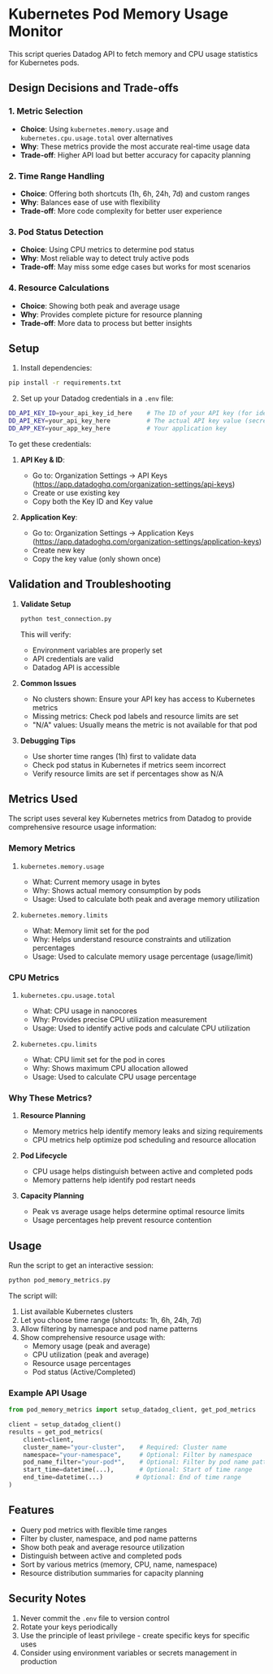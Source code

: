 # Kubernetes Pod Memory Usage Monitor

This script queries Datadog API to fetch memory and CPU usage statistics for Kubernetes pods.

## Design Decisions and Trade-offs

### 1. Metric Selection
- **Choice**: Using `kubernetes.memory.usage` and `kubernetes.cpu.usage.total` over alternatives
- **Why**: These metrics provide the most accurate real-time usage data
- **Trade-off**: Higher API load but better accuracy for capacity planning

### 2. Time Range Handling
- **Choice**: Offering both shortcuts (1h, 6h, 24h, 7d) and custom ranges
- **Why**: Balances ease of use with flexibility
- **Trade-off**: More code complexity for better user experience

### 3. Pod Status Detection
- **Choice**: Using CPU metrics to determine pod status
- **Why**: Most reliable way to detect truly active pods
- **Trade-off**: May miss some edge cases but works for most scenarios

### 4. Resource Calculations
- **Choice**: Showing both peak and average usage
- **Why**: Provides complete picture for resource planning
- **Trade-off**: More data to process but better insights

## Setup

1. Install dependencies:
```bash
pip install -r requirements.txt
```

2. Set up your Datadog credentials in a `.env` file:
```bash
DD_API_KEY_ID=your_api_key_id_here    # The ID of your API key (for identification)
DD_API_KEY=your_api_key_here          # The actual API key value (secret)
DD_APP_KEY=your_app_key_here          # Your application key
```

To get these credentials:
1. **API Key & ID**: 
   - Go to: Organization Settings → API Keys (https://app.datadoghq.com/organization-settings/api-keys)
   - Create or use existing key
   - Copy both the Key ID and Key value

2. **Application Key**:
   - Go to: Organization Settings → Application Keys (https://app.datadoghq.com/organization-settings/application-keys)
   - Create new key
   - Copy the key value (only shown once)

## Validation and Troubleshooting

1. **Validate Setup**
   ```bash
   python test_connection.py
   ```
   This will verify:
   - Environment variables are properly set
   - API credentials are valid
   - Datadog API is accessible

2. **Common Issues**
   - No clusters shown: Ensure your API key has access to Kubernetes metrics
   - Missing metrics: Check pod labels and resource limits are set
   - "N/A" values: Usually means the metric is not available for that pod

3. **Debugging Tips**
   - Use shorter time ranges (1h) first to validate data
   - Check pod status in Kubernetes if metrics seem incorrect
   - Verify resource limits are set if percentages show as N/A

## Metrics Used

The script uses several key Kubernetes metrics from Datadog to provide comprehensive resource usage information:

### Memory Metrics
1. `kubernetes.memory.usage`
   - What: Current memory usage in bytes
   - Why: Shows actual memory consumption by pods
   - Usage: Used to calculate both peak and average memory utilization

2. `kubernetes.memory.limits`
   - What: Memory limit set for the pod
   - Why: Helps understand resource constraints and utilization percentages
   - Usage: Used to calculate memory usage percentage (usage/limit)

### CPU Metrics
1. `kubernetes.cpu.usage.total`
   - What: CPU usage in nanocores
   - Why: Provides precise CPU utilization measurement
   - Usage: Used to identify active pods and calculate CPU utilization

2. `kubernetes.cpu.limits`
   - What: CPU limit set for the pod in cores
   - Why: Shows maximum CPU allocation allowed
   - Usage: Used to calculate CPU usage percentage

### Why These Metrics?
1. **Resource Planning**
   - Memory metrics help identify memory leaks and sizing requirements
   - CPU metrics help optimize pod scheduling and resource allocation

2. **Pod Lifecycle**
   - CPU usage helps distinguish between active and completed pods
   - Memory patterns help identify pod restart needs

3. **Capacity Planning**
   - Peak vs average usage helps determine optimal resource limits
   - Usage percentages help prevent resource contention

## Usage

Run the script to get an interactive session:
```bash
python pod_memory_metrics.py
```

The script will:
1. List available Kubernetes clusters
2. Let you choose time range (shortcuts: 1h, 6h, 24h, 7d)
3. Allow filtering by namespace and pod name patterns
4. Show comprehensive resource usage with:
   - Memory usage (peak and average)
   - CPU utilization (peak and average)
   - Resource usage percentages
   - Pod status (Active/Completed)

### Example API Usage

```python
from pod_memory_metrics import setup_datadog_client, get_pod_metrics

client = setup_datadog_client()
results = get_pod_metrics(
    client=client,
    cluster_name="your-cluster",    # Required: Cluster name
    namespace="your-namespace",     # Optional: Filter by namespace
    pod_name_filter="your-pod*",    # Optional: Filter by pod name pattern
    start_time=datetime(...),       # Optional: Start of time range
    end_time=datetime(...)         # Optional: End of time range
)
```

## Features

- Query pod metrics with flexible time ranges
- Filter by cluster, namespace, and pod name patterns
- Show both peak and average resource utilization
- Distinguish between active and completed pods
- Sort by various metrics (memory, CPU, name, namespace)
- Resource distribution summaries for capacity planning

## Security Notes

1. Never commit the `.env` file to version control
2. Rotate your keys periodically
3. Use the principle of least privilege - create specific keys for specific uses
4. Consider using environment variables or secrets management in production

